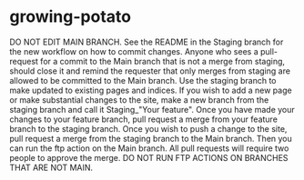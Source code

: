 # growing-potato
DO NOT EDIT MAIN BRANCH. See the README in the Staging branch for the new workflow on how to commit changes. Anyone who sees a pull-request for a commit to the Main branch that is not a merge from staging, should close it and remind the requester that only merges from staging are allowed to be committed to the Main branch.
Use the staging branch to make updated to existing pages and indices. If you wish to add a new page or make substantial changes to the site, make a new branch from the staging branch and call it Staging_"Your feature". Once you have made your changes to your feature branch, pull request a merge from your feature branch to the staging branch. Once you wish to push a change to the site, pull request a merge from the staging branch to the Main branch. Then you can run the ftp action on the Main branch. All pull requests will require two people to approve the merge. DO NOT RUN FTP ACTIONS ON BRANCHES THAT ARE NOT MAIN.

